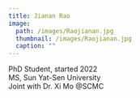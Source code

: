 ```yaml
---
title: Jianan Rao
image: 
  path: /images/Raojianan.jpg
  thumbnail: /images/Raojianan.jpg
  caption: ""
---
```

PhD Student, started 2022  
MS, Sun Yat-Sen University  
Joint with Dr. Xi Mo @SCMC  

